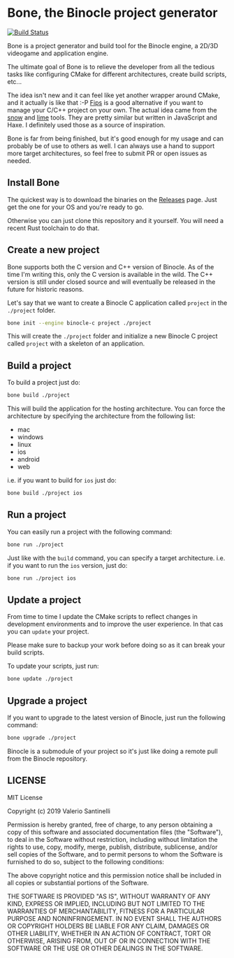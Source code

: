 # Bone, the Binocle project generator

[![Build Status](https://travis-ci.com/tanis2000/bone.svg?branch=master)](https://travis-ci.com/tanis2000/bone)

Bone is a project generator and build tool for the Binocle engine, a 2D/3D videogame and application engine.

The ultimate goal of Bone is to relieve the developer from all the tedious tasks like configuring CMake for different architectures, create build scripts, etc...

The idea isn't new and it can feel like yet another wrapper around CMake, and it actually is like that :-P
[Fips](https://github.com/floooh/fips) is a good alternative if you want to manage your C/C++ project on your own.
The actual idea came from the [snow](https://github.com/snowkit/snow) and [lime](https://github.com/openfl/lime) tools. They are pretty similar but written in JavaScript and Haxe. I definitely used those as a source of inspiration.

Bone is far from being finished, but it's good enough for my usage and can probably be of use to others as well. I can always use a hand to support more target architectures, so feel free to submit PR or open issues as needed.

## Install Bone

The quickest way is to download the binaries on the [Releases](https://github.com/tanis2000/bone/releases) page.
Just get the one for your OS and you're ready to go.

Otherwise you can just clone this repository and it yourself. You will need a recent Rust toolchain to do that.

## Create a new project

Bone supports both the C version and C++ version of Binocle. As of the time I'm writing this, only the C version is available in the wild. The C++ version is still under closed source and will eventually be released in the future for historic reasons.

Let's say that we want to create a Binocle C application called `project` in the `./project` folder.

```sh
bone init --engine binocle-c project ./project
```

This will create the `./project` folder and initialize a new Binocle C project called `project` with a skeleton of an application.

## Build a project

To build a project just do:

```sh
bone build ./project
```

This will build the application for the hosting architecture. You can force the architecture by specifying the architecture from the following list:

- mac
- windows
- linux
- ios
- android
- web

i.e. if you want to build for `ios` just do:

```sh
bone build ./project ios
```

## Run a project

You can easily run a project with the following command:

```sh
bone run ./project
```

Just like with the `build` command, you can specify a target architecture.
i.e. if you want to run the `ios` version, just do:

```sh
bone run ./project ios
```

## Update a project

From time to time I update the CMake scripts to reflect changes in development environments and to improve the user experience. In that cas you can `update` your project.

Please make sure to backup your work before doing so as it can break your build scripts.

To update your scripts, just run:

```sh
bone update ./project
```

## Upgrade a project

If you want to upgrade to the latest version of Binocle, just run the following command:

```sh
bone upgrade ./project
```

Binocle is a submodule of your project so it's just like doing a remote pull from the Binocle repository.

## LICENSE

MIT License

Copyright (c) 2019 Valerio Santinelli

Permission is hereby granted, free of charge, to any person obtaining a copy
of this software and associated documentation files (the "Software"), to deal
in the Software without restriction, including without limitation the rights
to use, copy, modify, merge, publish, distribute, sublicense, and/or sell
copies of the Software, and to permit persons to whom the Software is
furnished to do so, subject to the following conditions:

The above copyright notice and this permission notice shall be included in all
copies or substantial portions of the Software.

THE SOFTWARE IS PROVIDED "AS IS", WITHOUT WARRANTY OF ANY KIND, EXPRESS OR
IMPLIED, INCLUDING BUT NOT LIMITED TO THE WARRANTIES OF MERCHANTABILITY,
FITNESS FOR A PARTICULAR PURPOSE AND NONINFRINGEMENT. IN NO EVENT SHALL THE
AUTHORS OR COPYRIGHT HOLDERS BE LIABLE FOR ANY CLAIM, DAMAGES OR OTHER
LIABILITY, WHETHER IN AN ACTION OF CONTRACT, TORT OR OTHERWISE, ARISING FROM,
OUT OF OR IN CONNECTION WITH THE SOFTWARE OR THE USE OR OTHER DEALINGS IN THE
SOFTWARE.
